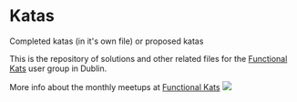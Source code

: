 Katas
=====

Completed katas (in it's own file)
or proposed katas

This is the repository of solutions and other related files for the [Functional Kats](https://twitter.com/functionalKats) user group in Dublin. 

More info about the monthly meetups at [Functional Kats](http://www.meetup.com/FunctionalKats/) 
<img src="https://pbs.twimg.com/profile_images/459308718916521987/CmyQN-mE_400x400.jpeg" />
